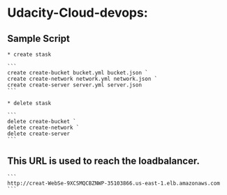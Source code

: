 # Udacity-Cloud-devops:

## Sample Script

    * create stask

    ```
    create create-bucket bucket.yml bucket.json `
    create create-network network.yml network.json `
    create create-server server.yml server.json
    ```

    * delete stask

    ```
    delete create-bucket `
    delete create-network `
    delete create-server
    ```

## This URL is used to reach the loadbalancer.

    ```
    http://creat-WebSe-9XCSMQCBZNWP-35103866.us-east-1.elb.amazonaws.com
    ```

